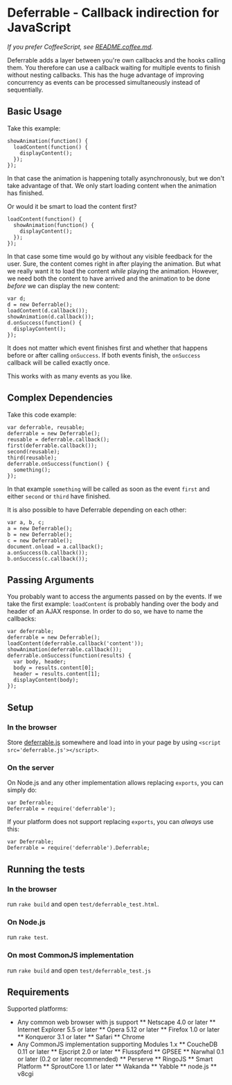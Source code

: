 # Deferrable - Callback indirection for JavaScript
*If you prefer CoffeeScript, see [README.coffee.md](http://github.com/rkh/deferrable/blob/master/README.coffee.md).*

Deferrable adds a layer between you're own callbacks and the hooks calling them. You therefore can use a
callback waiting for multiple events to finish without nesting callbacks. This has the huge advantage of
improving concurrency as events can be processed simultaneously instead of sequentially.

## Basic Usage

Take this example:

    showAnimation(function() {
      loadContent(function() {
        displayContent();
      });
    });

In that case the animation is happening totally asynchronously, but we don't take advantage of that.
We only start loading content when the animation has finished.

Or would it be smart to load the content first?

    loadContent(function() {
      showAnimation(function() {
        displayContent();
      });
    });

In that case some time would go by without any visible feedback for the user. Sure, the content comes
right in after playing the animation. But what we really want it to load the content *while* playing the
animation. However, we need both the content to have arrived and the animation to be done *before* we can
display the new content:

    var d;
    d = new Deferrable();
    loadContent(d.callback());
    showAnimation(d.callback());
    d.onSuccess(function() {
      displayContent();
    });

It does not matter which event finishes first and whether that happens before or after calling `onSuccess`.
If both events finish, the `onSuccess` callback will be called exactly once.

This works with as many events as you like.

## Complex Dependencies

Take this code example:

    var deferrable, reusable;
    deferrable = new Deferrable();
    reusable = deferrable.callback();
    first(deferrable.callback());
    second(reusable);
    third(reusable);
    deferrable.onSuccess(function() {
      something();
    });

In that example `something` will be called as soon as the event `first` and either `second` or `third` have
finished.

It is also possible to have Deferrable depending on each other:

    var a, b, c;
    a = new Deferrable();
    b = new Deferrable();
    c = new Deferrable();
    document.onload = a.callback();
    a.onSuccess(b.callback());
    b.onSuccess(c.callback());

## Passing Arguments

You probably want to access the arguments passed on by the events. If we take the first example: `loadContent`
is probably handing over the body and header of an AJAX response. In order to do so, we have to name the callbacks:

    var deferrable;
    deferrable = new Deferrable();
    loadContent(deferrable.callback('content'));
    showAnimation(deferrable.callback());
    deferrable.onSuccess(function(results) {
      var body, header;
      body = results.content[0];
      header = results.content[1];
      displayContent(body);
    });

## Setup

### In the browser
Store [deferrable.js](http://github.com/rkh/deferrable/blob/master/lib/deferrable.js) somewhere and load
into in your page by using `<script src='deferrable.js'></script>`.

### On the server
On Node.js and any other implementation allows replacing `exports`, you can simply do:

    var Deferrable;
    Deferrable = require('deferrable');

If your platform does not support replacing `exports`, you can *always* use this:

    var Deferrable;
    Deferrable = require('deferrable').Deferrable;

## Running the tests

### In the browser
run `rake build` and open `test/deferrable_test.html`.

### On Node.js
run `rake test`.

### On most CommonJS implementation
run `rake build` and open `test/deferrable_test.js`

## Requirements
Supported platforms:

* Any common web browser with js support
** Netscape 4.0 or later
** Internet Explorer 5.5 or later
** Opera 5.12 or later
** Firefox 1.0 or later
** Konqueror 3.1 or later
** Safari
** Chrome
* Any CommonJS implementation supporting Modules 1.x
** CoucheDB 0.11 or later
** Ejscript 2.0 or later
** Flusspferd
** GPSEE
** Narwhal 0.1 or later (0.2 or later recommended)
** Perserve
** RingoJS
** Smart Platform
** SproutCore 1.1 or later
** Wakanda
** Yabble
** node.js
** v8cgi
